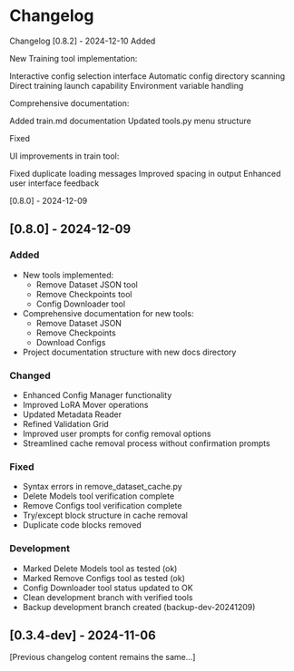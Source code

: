 # Changelog

Changelog
[0.8.2] - 2024-12-10
Added

New Training tool implementation:

Interactive config selection interface
Automatic config directory scanning
Direct training launch capability
Environment variable handling


Comprehensive documentation:

Added train.md documentation
Updated tools.py menu structure



Fixed

UI improvements in train tool:

Fixed duplicate loading messages
Improved spacing in output
Enhanced user interface feedback



[0.8.0] - 2024-12-09
## [0.8.0] - 2024-12-09
### Added
- New tools implemented:
  * Remove Dataset JSON tool
  * Remove Checkpoints tool
  * Config Downloader tool
- Comprehensive documentation for new tools:
  * Remove Dataset JSON
  * Remove Checkpoints
  * Download Configs
- Project documentation structure with new docs directory

### Changed
- Enhanced Config Manager functionality
- Improved LoRA Mover operations
- Updated Metadata Reader
- Refined Validation Grid
- Improved user prompts for config removal options
- Streamlined cache removal process without confirmation prompts

### Fixed
- Syntax errors in remove_dataset_cache.py
- Delete Models tool verification complete
- Remove Configs tool verification complete
- Try/except block structure in cache removal
- Duplicate code blocks removed

### Development
- Marked Delete Models tool as tested (ok)
- Marked Remove Configs tool as tested (ok)
- Config Downloader tool status updated to OK
- Clean development branch with verified tools
- Backup development branch created (backup-dev-20241209)

## [0.3.4-dev] - 2024-11-06
[Previous changelog content remains the same...]
